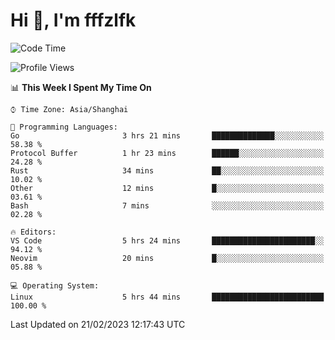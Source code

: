 # Hi 👋, I'm fffzlfk

<!--START_SECTION:waka-->
![Code Time](http://img.shields.io/badge/Code%20Time-47%20hrs%2036%20mins-blue)

![Profile Views](http://img.shields.io/badge/Profile%20Views-7-blue)

📊 **This Week I Spent My Time On** 

```text
⌚︎ Time Zone: Asia/Shanghai

💬 Programming Languages: 
Go                       3 hrs 21 mins       ██████████████░░░░░░░░░░░   58.38 % 
Protocol Buffer          1 hr 23 mins        ██████░░░░░░░░░░░░░░░░░░░   24.28 % 
Rust                     34 mins             ██░░░░░░░░░░░░░░░░░░░░░░░   10.02 % 
Other                    12 mins             █░░░░░░░░░░░░░░░░░░░░░░░░   03.61 % 
Bash                     7 mins              ░░░░░░░░░░░░░░░░░░░░░░░░░   02.28 % 

🔥 Editors: 
VS Code                  5 hrs 24 mins       ███████████████████████░░   94.12 % 
Neovim                   20 mins             █░░░░░░░░░░░░░░░░░░░░░░░░   05.88 % 

💻 Operating System: 
Linux                    5 hrs 44 mins       █████████████████████████   100.00 % 

```


 Last Updated on 21/02/2023 12:17:43 UTC
<!--END_SECTION:waka-->
